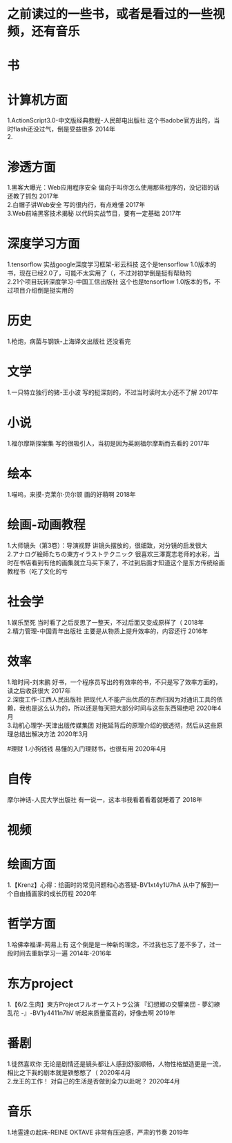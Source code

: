 # 之前读过的一些书，或者是看过的一些视频，还有音乐
# 书
# 计算机方面
1.ActionScript3.0-中文版经典教程-人民邮电出版社 这个书adobe官方出的，当时flash还没过气，倒是受益很多 2014年  
2.

# 渗透方面
1.黑客大曝光：Web应用程序安全 偏向于叫你怎么使用那些程序的，没记错的话还教了抓包 2017年  
2.白帽子讲Web安全 写的很内行，有点难懂 2017年  
3.Web前端黑客技术揭秘 以代码实战节目，要有一定基础 2017年  

# 深度学习方面
1.tensorflow 实战google深度学习框架-彩云科技 这个是tensorflow 1.0版本的书，现在已经2.0了，可能不太实用了（，不过对初学倒是挺有帮助的  
2.21个项目玩转深度学习-中国工信出版社 这个也是tensorflow 1.0版本的书，不过项目介绍倒是挺实用的  

# 历史
1.枪炮，病菌与钢铁-上海译文出版社 还没看完  

# 文学
1.一只特立独行的猪-王小波 写的挺深刻的，不过当时读时太小还不了解 2017年  

# 小说
1.福尔摩斯探案集 写的很吸引人，当初是因为英剧福尔摩斯而去看的 2017年  

# 绘本
1.喵呜，来摸-克莱尔·贝尔顿 画的好萌啊 2018年  

# 绘画-动画教程
1.大师镜头（第3卷）：导演视野 讲镜头摆放的，很细致，对分镜的启发很大  
2.アナログ絵師たちの東方イラストテクニック 很喜欢三澤寛志老师的水彩，当时在书店看到有他的画集就立马买下来了，不过到后面才知道这个是东方传统绘画教程书（吃了文化的亏  
# 社会学
1.娱乐至死 当时看了之后反思了一整天，不过后面又变成原样了（ 2018年  
2.精力管理-中国青年出版社 主要是从物质上提升效率的，内容还行 2016年  
# 效率
1.暗时间-刘末鹏 好书，一个程序员写出的有效率的书，不只是写了效率方面的，读之后收获很大 2017年  
2.深度工作-江西人民出版社 把现代人不能产出优质的东西归因为对通讯工具的依赖，我也是这么认为的，所以还是每天把大部分时间与这些东西隔绝吧 2020年4月  
3.动机心理学-天津出版传媒集团 对拖延背后的原理介绍的很透彻，然后从这些原理总结出解决方法 2020年3月  

#理财
1.小狗钱钱 易懂的入门理财书，也很有用 2020年4月  

# 自传
摩尔神话-人民大学出版社 有一说一，这本书我看着看着就睡着了 2018年  


# 视频
# 绘画方面
1.【Krenz】心得：绘画时的常见问题和心态答疑-BV1xt4y1U7hA 从中了解到一个自由插画家的成长历程 2020年  
# 哲学方面
1.哈佛幸福课-网易上有 这个倒是是一种新的理念，不过我也忘了差不多了，过一段时间去重新学习一遍 2014年-2016年  
# 东方project
1.【6/2.生肉】東方Projectフルオーケストラ公演 『幻想郷の交響楽団 - 夢幻繚乱花 -』-BV1y4411n7hV 听起来质量蛮高的，好像去啊 2019年  
# 番剧
1.徒然喜欢你 无论是剧情还是镜头都让人感到舒服顺畅，人物性格塑造更是一流，相比之下我的剧本就是铁憨憨了（ 2020年4月  
2.龙王的工作！ 对自己的生活是否做到全力以赴呢？ 2020年4月  
# 音乐
1.地霊達の起床-REINE OKTAVE 非常有压迫感，严肃的节奏 2019年  
